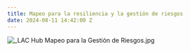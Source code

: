 ```yaml
---
title: Mapeo para la resiliencia y la gestión de riesgos
date: 2024-08-11 14:42:00 Z
---
```


![_LAC Hub  Mapeo para la Gestión de Riesgos.jpg](/uploads/_LAC%20Hub%20%20Mapeo%20para%20la%20Gestio%CC%81n%20de%20Riesgos.jpg)
